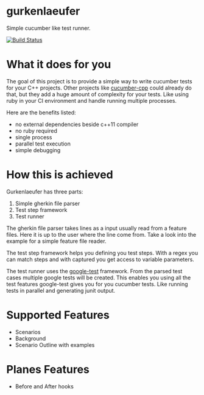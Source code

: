 # gurkenlaeufer
Simple cucumber like test runner.

[![Build Status](https://travis-ci.org/paulelsner/gurkenlaeufer.svg?branch=master)](https://travis-ci.org/paulelsner/gurkenlaeufer)

# What it does for you
The goal of this project is to provide a simple way to write cucumber tests for your C++ projects. Other projects like [cucumber-cpp](https://github.com/cucumber/cucumber-cpp) could already do that, but they add a huge amount of complexity for your tests. Like using ruby in your CI environment and handle running multiple processes.

Here are the benefits listed:
* no external dependencies beside c++11 compiler
* no ruby required
* single process
* parallel test execution
* simple debugging

# How this is achieved

Gurkenlaeufer has three parts:
1. Simple gherkin file parser
2. Test step framework
3. Test runner

The gherkin file parser takes lines as a input usually read from a feature files. Here it is up to the user where the line come from. Take a look into the example for a simple feature file reader.

The test step framework helps you defining you test steps. With a regex you can match steps and with captured you get access to variable parameters.

The test runner uses the [google-test](https://github.com/google/googletest) framework. From the parsed test cases multiple google tests will be created. This enables you using all the test features google-test gives you for you cucumber tests. Like running tests in parallel and generating junit output.

# Supported Features
* Scenarios
* Background
* Scenario Outline with examples

# Planes Features
* Before and After hooks
